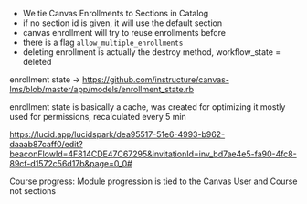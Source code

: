 - We tie Canvas Enrollments to Sections in Catalog
- if no section id is given, it will use the default section
- canvas enrollment will try to reuse enrollments before
- there is a flag `allow_multiple_enrollments` 
- deleting enrollment is actually the destroy method, workflow_state = deleted

enrollment state -> https://github.com/instructure/canvas-lms/blob/master/app/models/enrollment_state.rb

enrollment state is basically a cache, was created for optimizing
it mostly used for permissions, recalculated every 5 min


https://lucid.app/lucidspark/dea95517-51e6-4993-b962-daaab87caff0/edit?beaconFlowId=4F814CDE47C67295&invitationId=inv_bd7ae4e5-fa90-4fc8-89cf-d1572c56d17b&page=0_0#

Course progress:
Module progression is tied to the Canvas User and Course
not sections
